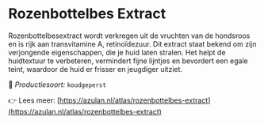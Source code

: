 # Rozenbottelbes Extract

Rozenbottelbesextract wordt verkregen uit de vruchten van de hondsroos en is rijk aan transvitamine A, retinoïdezuur. Dit extract staat bekend om zijn verjongende eigenschappen, die je huid laten stralen. Het helpt de huidtextuur te verbeteren, vermindert fijne lijntjes en bevordert een egale teint, waardoor de huid er frisser en jeugdiger uitziet.

🔧 *Productiesoort:* `koudgeperst`

👉 Lees meer: [https://azulan.nl/atlas/rozenbottelbes-extract](https://azulan.nl/atlas/rozenbottelbes-extract)